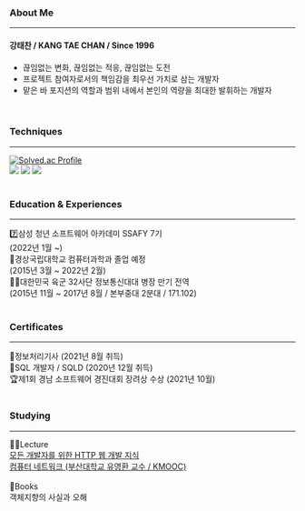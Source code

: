 ### About Me
---
#### 강태찬 / KANG TAE CHAN / Since 1996
- 끊임없는 변화, 끊임없는 적응, 끊임없는 도전
- 프로젝트 참여자로서의 책임감을 최우선 가치로 삼는 개발자
- 맡은 바 포지션의 역할과 범위 내에서 본인의 역량을 최대한 발휘하는 개발자
<br/>

### Techniques
---
[![Solved.ac Profile](http://mazassumnida.wtf/api/v2/generate_badge?boj=taechacode)](https://solved.ac/taechacode/)
<br/>
<img src="https://img.shields.io/badge/Java-007396?style=flat-square&logo=Java&logoColor=white"/>
<img src="https://img.shields.io/badge/Spring-6DB33F?style=flat-square&logo=Spring&logoColor=white"/>
<img src="https://img.shields.io/badge/Spring Boot-6DB33F?style=flat-square&logo=Spring Boot&logoColor=white"/>
<br/>
<br/>

### Education & Experiences
---
:seven:삼성 청년 소프트웨어 아카데미 SSAFY 7기
<br/>
(2022년 1월 ~)
<br/>
:school:경상국립대학교 컴퓨터과학과 졸업 예정
<br/>
(2015년 3월 ~ 2022년 2월)
<br/>
:policeman:대한민국 육군 32사단 정보통신대대 병장 만기 전역
<br/>
(2015년 11월 ~ 2017년 8월 / 본부중대 2분대 / 171.102)
<br/>
<br/>

### Certificates
---
:page_with_curl:정보처리기사 (2021년 8월 취득)
<br/>
:page_with_curl:SQL 개발자 / SQLD (2020년 12월 취득)
<br/>
:trophy:제1회 경남 소프트웨어 경진대회 장려상 수상 (2021년 10월)
<br/>
<br/>

### Studying
---
:man_teacher:Lecture
<br/>
[모든 개발자를 위한 HTTP 웹 개발 지식](https://www.inflearn.com/certificate/483034-326277-4569457)
<br/>
[컴퓨터 네트워크 (부산대학교 유영환 교수 / KMOOC)](http://www.kmooc.kr/certificates/4e0093a97bfa40318f9ad550f0eee60e)
<br/>
<br/>
:book:Books
<br/>
객체지향의 사실과 오해

<!--
**taechacode/taechacode** is a ✨ _special_ ✨ repository because its `README.md` (this file) appears on your GitHub profile.

Here are some ideas to get you started:

- 🔭 I’m currently working on ...
- 🌱 I’m currently learning ...
- 👯 I’m looking to collaborate on ...
- 🤔 I’m looking for help with ...
- 💬 Ask me about ...
- 📫 How to reach me: ...
- 😄 Pronouns: ...
- ⚡ Fun fact: ...
-->
